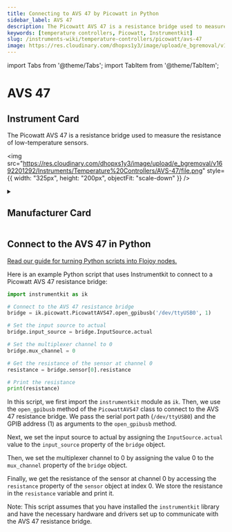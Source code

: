 ```yaml
---
title: Connecting to AVS 47 by Picowatt in Python
sidebar_label: AVS 47
description: The Picowatt AVS 47 is a resistance bridge used to measure the resistance of low-temperature sensors.
keywords: [temperature controllers, Picowatt, Instrumentkit]
slug: /instruments-wiki/temperature-controllers/picowatt/avs-47
image: https://res.cloudinary.com/dhopxs1y3/image/upload/e_bgremoval/v1692201292/Instruments/Temperature%20Controllers/AVS-47/file.png
---
```


import Tabs from '@theme/Tabs';
import TabItem from '@theme/TabItem';

# AVS 47

## Instrument Card

<div className="flex">

<div>

The Picowatt AVS 47 is a resistance bridge used to measure the resistance of low-temperature sensors.

</div>

<img src="https://res.cloudinary.com/dhopxs1y3/image/upload/e_bgremoval/v1692201292/Instruments/Temperature%20Controllers/AVS-47/file.png" style={{ width: "325px", height: "200px", objectFit: "scale-down" }} />

</div>

<details>
<summary><h2>Manufacturer Card</h2></summary>

<img src="https://res.cloudinary.com/dhopxs1y3/image/upload/v1692125957/Instruments/Vendor%20Logos/Picowatt.png" style={{ width: "100%", height: "170px",objectFit: "scale-down" }} />

RV-Elektroniikka Oy PICOWATT is specialized in manufacturing instruments for thermometry at ultralow temperatures. Founded in February 1978, we have gathered 45 years of experience in designing and manufacturing low-noise precision. <a href="https://www.picowatt.fi/index1.html">Website</a>.

<ul>
  <li>Headquarters: Finland</li>
  <li>Yearly Revenue (millions, USD): 5.0</li>
</ul>
</details>

## Connect to the AVS 47 in Python

[Read our guide for turning Python scripts into Flojoy nodes.](https://docs.flojoy.ai/custom-nodes/creating-custom-node/)
<Tabs>
<TabItem value="Instrumentkit" label="Instrumentkit">

Here is an example Python script that uses Instrumentkit to connect to a Picowatt AVS 47 resistance bridge:

```python
import instrumentkit as ik

# Connect to the AVS 47 resistance bridge
bridge = ik.picowatt.PicowattAVS47.open_gpibusb('/dev/ttyUSB0', 1)

# Set the input source to actual
bridge.input_source = bridge.InputSource.actual

# Set the multiplexer channel to 0
bridge.mux_channel = 0

# Get the resistance of the sensor at channel 0
resistance = bridge.sensor[0].resistance

# Print the resistance
print(resistance)
```

In this script, we first import the `instrumentkit` module as `ik`. Then, we use the `open_gpibusb` method of the `PicowattAVS47` class to connect to the AVS 47 resistance bridge. We pass the serial port path (`/dev/ttyUSB0`) and the GPIB address (1) as arguments to the `open_gpibusb` method.

Next, we set the input source to actual by assigning the `InputSource.actual` value to the `input_source` property of the `bridge` object.

Then, we set the multiplexer channel to 0 by assigning the value 0 to the `mux_channel` property of the `bridge` object.

Finally, we get the resistance of the sensor at channel 0 by accessing the `resistance` property of the `sensor` object at index 0. We store the resistance in the `resistance` variable and print it.

Note: This script assumes that you have installed the `instrumentkit` library and have the necessary hardware and drivers set up to communicate with the AVS 47 resistance bridge.

</TabItem>
</Tabs>